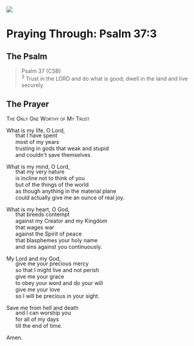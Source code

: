 <img class="intro-right" src="/images/art-paris-psalter.jpg">

<style>
  li {list-style-type: none;}
  p + ul {
    margin-top: -18px;
}
</style>

# Praying Through: Psalm 37:3

## The Psalm

>Psalm 37 (CSB)  
><sup>3</sup> Trust in the LORD and do what is good; dwell in the land and live securely. 

## The Prayer

<div style="font-variant: small-caps;">
The Only One Worthy of My Trust
</div>

What is my life, O Lord,
* that I have spent
* most of my years
* trusting in gods that weak and stupid
* and couldn't save themselves.

What is my mind, O Lord,
* that my very nature
* is incline not to think of you
* but of the things of the world
* as though anything in the material plane
* could actually give me an ounce of real joy.

What is my heart, O God,
* that breeds contempt
* against my Creator and my Kingdom
* that wages war
* against the Spirit of peace
* that blasphemes your holy name
* and sins against you continuously.

My Lord and my God,
* give me your precious mercy
* so that I might live and not perish
* give me your grace
* to obey your word and do your will
* give me your love
* so I will be precious in your sight.

Save me from hell and death
* and I can worship you
* for all of my days
* till the end of time.

Amen.
